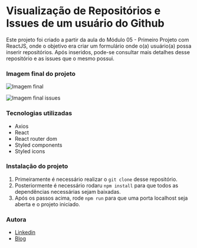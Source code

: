 # Visualização de Repositórios e Issues de um usuário do Github

Este projeto foi criado a partir da aula do Módulo 05 - Primeiro Projeto com ReactJS, onde o objetivo era criar um formulário onde o(a) usuário(a) possa inserir repositórios.
Após inseridos, pode-se consultar mais detalhes desse repositório e as issues que o mesmo possui.

### Imagem final do projeto

![Imagem final](src/assets/imagem-final-repositorios.png)

![Imagem final issues](src/assets/imagem-final-issues.png)

### Tecnologias utilizadas

- Axios
- React
- React router dom
- Styled components
- Styled icons

### Instalação do projeto

1. Primeiramente é necessário realizar o `git clone` desse repositório.
2. Posteriormente é necessário rodaru `npm install` para que todos as dependências necessárias sejam baixadas.
3. Após os passos acima, rode `npm run` para que uma porta localhost seja aberta e o projeto iniciado.

### Autora

- [Linkedin](https://www.linkedin.com/in/ilda-silva-neta/)
- [Blog](http://ildaneta.netlify.com/)
